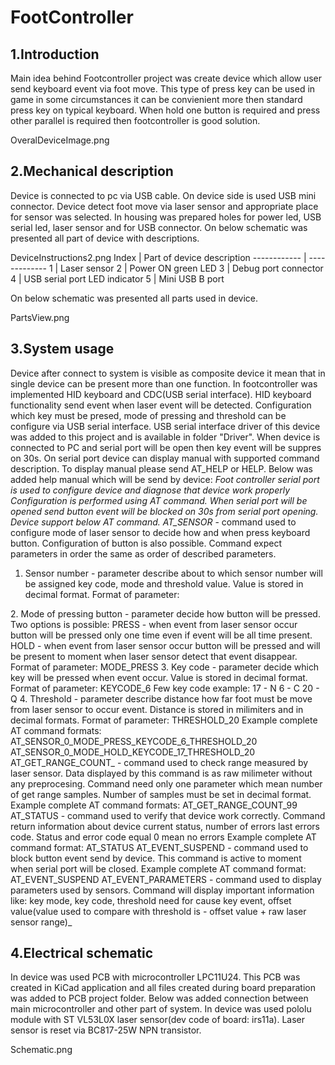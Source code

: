 # FootController

## 1.Introduction

Main idea behind Footcontroller project was create device which allow user send keyboard event via foot move. This type of press key can be used in game in some circumstances it can be convienient more then standard press key on typical keyboard. When hold one button is required and press other parallel is required then footcontroller is good solution.

   OveralDeviceImage.png

## 2.Mechanical description

Device is connected to pc via USB cable. On device side is used USB mini connector. 
Device detect foot move via laser sensor and appropriate place for sensor was selected. 
In housing was prepared holes for power led, USB serial led, laser sensor and for USB connector. On below schematic was presented all part of device with descriptions.

   DeviceInstructions2.png
Index | Part of device description
------------ | -------------
1 | Laser sensor
2 | Power ON green LED
3 | Debug port connector
4 | USB serial port LED indicator
5 | Mini USB B port

On below schematic was presented all parts used in device.

PartsView.png

## 3.System usage

Device after connect to system is visible as composite device it mean that in single device can be present more than one function. In footcontroller was implemented HID keyboard and CDC(USB serial interface). HID keyboard functionality send event when laser event will be detected. Configuration which key must be presed, mode of pressing and threshold can be configure via USB serial interface.
USB serial interface driver of this device was added to this project and is available in folder "Driver".
When device is connected to PC and serial port will be open then key event will be suppres on 30s. On serial port device can display manual with supported command description. To display manual please send AT_HELP or HELP. Below was added help manual which will be send by device:
_Foot controller serial port is used to configure device and diagnose that device work properly
Configuration is performed using AT command. When serial port will be opened send button event will be blocked on 30s from serial port opening.
Device support below AT command.
AT_SENSOR_ - command used to configure mode of laser sensor to decide how and when press keyboard button. Configuration of button is also possible.
Command expect parameters in order the same as order of described parameters.
1. Sensor number - parameter describe about to which sensor number will be assigned key code, mode and threshold value. Value is stored in decimal format.
Format of parameter:
<Sensor number>
2. Mode of pressing button - parameter decide how button will be pressed. Two options is possible:
PRESS - when event from laser sensor occur button will be pressed only one time even if event will be all time present.
HOLD - when event from laser sensor occur button will be pressed and will be present to moment when laser sensor detect that event disappear.
Format of parameter:
MODE_PRESS
3. Key code - parameter decide which key will be pressed when event occur. Value is stored in decimal format.
Format of parameter:
KEYCODE_6
Few key code example:
17 - N
6 - C
20 - Q
4. Threshold - parameter describe distance how far foot must be move from laser sensor to occur event. Distance is stored in milimiters and in decimal formats.
Format of parameter:
THRESHOLD_20
Example complete AT command formats:
AT_SENSOR_0_MODE_PRESS_KEYCODE_6_THRESHOLD_20
AT_SENSOR_0_MODE_HOLD_KEYCODE_17_THRESHOLD_20
AT_GET_RANGE_COUNT_ - command used to check range measured by laser sensor. Data displayed by this command is as raw milimeter without any preprocesing.
Command need only one parameter which mean number of get range samples. Number of samples must be set in decimal format.
Example complete AT command formats:
AT_GET_RANGE_COUNT_99
AT_STATUS - command used to verify that device work correctly.
Command return information about device current status, number of errors last errors code.
Status and error code equal 0 mean no errors
Example complete AT command format:
AT_STATUS
AT_EVENT_SUSPEND - command used to block button event send by device. This command is active to moment when serial port will be closed.
Example complete AT command format:
AT_EVENT_SUSPEND
AT_EVENT_PARAMETERS - command used to display parameters used by sensors. Command will display important information like:
key mode, key code, threshold need for cause key event, offset value(value used to compare with threshold is - offset value + raw laser sensor range)_

## 4.Electrical schematic

In device was used PCB with microcontroller LPC11U24. This PCB was created in KiCad application and all files created during board preparation was added to PCB project folder.
Below was added connection between main microcontroller and other part of system. In device was used pololu module with ST VL53L0X laser sensor(dev code of board: irs11a). Laser sensor is reset via BC817-25W NPN transistor.

  Schematic.png

